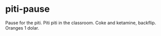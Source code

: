 # piti-pause
Pause for the piti. Piti piti in the classroom. Coke and ketamine, backflip. Oranges 1 dolar.
